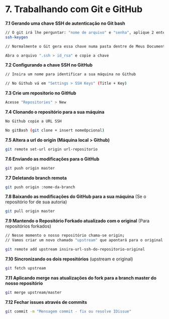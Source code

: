 # 7. Trabalhando com Git e GitHub

**7.1 Gerando uma chave SSH de autenticação no Git bash**
```bash
// O git irá lhe perguntar: "nome de arquivo" e "senha", aplique 2 enters e ignore se for conveniente
ssh-keygen

// Normalmente o Git gera essa chave numa pasta dentre de Meus Documentos

Abra o arquivo ".ssh > id_rsa" e copie a chave
```

**7.2 Configurando a chave SSH no GitHub**
```bash
// Insira um nome para identificar a sua máquina no Github

// No Github vá em "Settings > SSH Keys" (Title + Key)
```

**7.3 Crie um repositorio no GitHub**
```bash
Acesse "Repositories" > New
```

**7.4 Clonando o repositório para a sua máquina**
```bash
No Github copie a URL SSH

No gitBash (git clone + insert nomeOpcional)
```

**7.5 Altera a url do origin (Máquina local > Github)**
```bash
git remote set-url origin url-repositorio
```

**7.6 Enviando as modificações para o GitHub**
```bash
git push origin master
```

**7.7 Deletando branch remota**
```bash
git push origin :nome-da-branch
```

**7.8 Baixando as modificações do GitHub para a sua máquina** (Se o repositório for de sua autoria)
```bash
git pull origin master
```

**7.9 Mantendo o Repositório Forkado atualizado com o original** (Para repositórios forkados)
```bash
// Nesse momento o nosso repositório chama-se origin;
// Vamos criar um novo chamado "upstream" que apontará para o original.

git remote add upstream insira-url-ssh-do-repositorio-original
```

**7.10 Sincronizando os dois repositórios** (upstream e original)
```bash
git fetch upstream
```

**7.11 Aplicando merge nas atualizações do fork para a branch master do nosso repositório**
```bash
git merge upstream/master
```

**7.12 Fechar issues através de commits**
```bash
git commit -m "Mensagem commit - fix ou resolve IDissue"
```
